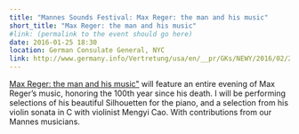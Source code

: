 ```yaml
---
title: "Mannes Sounds Festival: Max Reger: the man and his music"
short_title: "Max Reger: the man and his music"
#link: (permalink to the event should go here)
date: 2016-01-25 18:30
location: German Consulate General, NYC
link: http://www.germany.info/Vertretung/usa/en/__pr/GKs/NEWY/2016/02/29__Mannes.html
---
```


[Max Reger: the man and his music"](https://events.newschool.edu/event/maxreger#.VwrmDhMrKRs) will feature an entire evening of Max Reger’s music, honoring the 100th year since his death. I will be performing selections of his beautiful Silhouetten for the piano, and a selection from his violin sonata in C with violinist Mengyi Cao. With contributions from our Mannes musicians.
